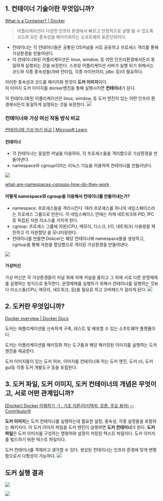 ## 1. 컨테이너 기술이란 무엇입니까?

[What is a Container? | Docker](https://www.docker.com/resources/what-container/)
>  어플리케이션이 다양한 인프라 환경에서 빠르고 안정적으로 실행 될 수 있도록 코드와 모든 종속성을 패키지화하는 소프트웨어 표준단위이다.
- 컨테이너는 각 컨테이너들은 공통된 OS커널을 서로 공유하고 프로세스 격리를 통해 가상환경을 만들어낸다.
- 이 컨테이너화된 어플리케이션은 linux, window, 등 어떤 인프라환경에서든지 동일하게 실행되는 것을 보장한다.
스프링 어플리케이션 서버가 실행 되기 위해서는 코드와 각종 종속성들(자바 런타임, 각종 라이브러리, jdbc 등)이 필요하다. 

이러한 종속성과 코드를 패키지화 한것이 **도커 이미지**이다.</br>
이 이미지 도커 이미지를 docker엔진을 통해 실행시키면 **컨테이너**가 된다.

이 컨테이너화된 어플리케이션은 linux, window, 등 도커 엔진이 있는 어떤 인프라 환경에서든지 동일하게 실행되는 것을 보장한다. 
![](https://i.imgur.com/GvgPdam.png)

### 컨테이너와 가상 머신 작동 방식 비교

[컨테이너와 가상 머신 비교 | Microsoft Learn](https://learn.microsoft.com/ko-kr/virtualization/windowscontainers/about/containers-vs-vm)
#### 컨테이너
- 각 컨테이너는 동일한 커널을 이용하되, 각 프로세스들을 격리함으로 가상환경을 만들어낸다.
- namespace와 cgroup이라는 리눅스 기능을 이용하여 컨테이너를 만들어낸다.


![](https://i.imgur.com/aqYYaOe.png)

[what-are-namespaces-cgroups-how-do-they-work](https://www.nginx.com/blog/what-are-namespaces-cgroups-how-do-they-work/)
#### 어떻게 namespace와 cgroup을 이용해서 컨테이너를 만들어내는가?
- namespace:  프로세스들을 격리시킨다. 여러 프로세스를 하나의 네임스페이스라는 프로세스 그룹으로 만든다. 이 네임스페이스 안에는 자체 네트워크와 PID, IPC 등 독립된 자원 리소스를 가지게 된다.
- cgroup:  프로세스 그룹에 자원(CPU, 메모리, 디스크, I/O, 네트워크) 사용량을 제한하고 각 자원할당 을 모니터링한다.
-  컨테이너를 만들면 Dokcer는 해당 컨테이너에 namespace들을 생성하고,  cgroup을 통해 자원을 할당함으로 격리된 가상환경을 만들어낸다.

![](https://i.imgur.com/Rym1rcs.png)


#### **가상머신**
가상 머신은 각 가상환경들이 커널 위에 자체 커널을 올리고  그 위에 서로 다른 운영체제를 실행하는 방식으로 동작한다.
운영체제를 실행하기 위해서 컨테이너를 실행하는 것보다 리소스들(CPU, 메모리, 네트워크, 등)을 필요로 하고 오버헤드가 걸리게 된다. 
![](https://i.imgur.com/lbLR2OH.png)

## 2. 도커란 무엇입니까?
[Docker overview | Docker Docs](https://docs.docker.com/get-started/overview/)

도커는 애플리케이션을 신속하게 구축, 테스트 및 배포할 수 있는 소프트웨어 플랫폼이다.

도커는 어플리케이션을 패키징화 하는 도구들과 해당 패키징된 이미지를 실행하는 도커 엔진을 제공한다.

도커 이미지들이 있는 도커 허브, 이미지를 컨테이너화 하는 도커 엔진, 도커 cli, 도커 gui등 각종 도커 개발도구 등을 포힘된다.
## 3. 도커 파일, 도커 이미지, 도커 컨테이너의 개념은 무엇이고, 서로 어떤 관계입니까?
[\[Docker\] Docker 이해하기 -1 : 기초 이론(아키텍처, 흐름, 주요 용어) — Contributor9](https://adjh54.tistory.com/352)

**도커 이미지**는 도커 컨테이너를 실행하는데 필요한 설정, 종속성, 각종 설정들을 포함하는 패키지다. 이 도커 이미지 파일을 도커 엔진이 실행하면 **도커 컨테이너**가 된다.
**도커 파일**은 도커 이미지를 구성하는 명령어와 설정이 저장된 텍스트 파일이다. 도커 이미지를 빌드하기 위한 텍스트 파일이다.

도커 컨테이너를 객체라고 생각할 수 있다. 생성된 컨테이너는 인프라 환경에 맞게 변형함으로서 다형성이 가능하다.
![](https://i.imgur.com/TaiOp81.jpeg)

## 도커 실행 결과
![](https://i.imgur.com/bUk3lFM.png)

![](https://i.imgur.com/JRY74Px.png)